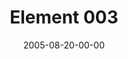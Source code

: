 ---
layout: message
category: message
series: "Elements"
title: "Element 003"
date: 2005-08-20-00-00
message_id: 106
audio: "http://s3.amazonaws.com/crossroads-media/message/audio/Elements_03_08-21-05_Element_3.mp3"
audio-duration: "40:52"
explicit: false
---